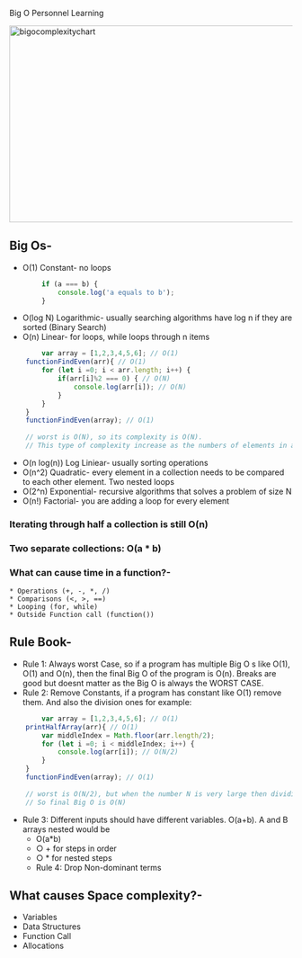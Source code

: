 
Big O Personnel Learning

<img width="600" height="350" alt="bigocomplexitychart" src="https://user-images.githubusercontent.com/27411868/114745216-163c2000-9d6c-11eb-884a-1c1e9071ef03.PNG">

## Big Os-
* O(1) Constant- no loops

```javascript
        if (a === b) {
        	console.log('a equals to b');
        }
```

* O(log N) Logarithmic- usually searching algorithms have log n if they are sorted (Binary Search)
* O(n) Linear- for loops, while loops through n items
 
```javascript
        var array = [1,2,3,4,5,6]; // O(1)
	functionFindEven(arr){ // O(1)
		for (let i =0; i < arr.length; i++) {
			if(arr[i]%2 === 0) { // O(N)
				console.log(arr[i]); // O(N)
			}
		}
	}
	functionFindEven(array); // O(1)
	
	// worst is O(N), so its complexity is O(N). 
	// This type of complexity increase as the numbers of elements in array increases, so it is LINEAR TIME.
```
* O(n log(n)) Log Liniear- usually sorting operations
* O(n^2) Quadratic- every element in a collection needs to be compared to each other element. Two nested loops
* O(2^n) Exponential- recursive algorithms that solves a problem of size N
* O(n!) Factorial- you are adding a loop for every element

### Iterating through half a collection is still O(n)
### Two separate collections: O(a * b)

### What can cause time in a function?-
    * Operations (+, -, *, /)
    * Comparisons (<, >, ==)
    * Looping (for, while)
    * Outside Function call (function())

## Rule Book-
* Rule 1: Always worst Case, so if a program has multiple Big O s like O(1), O(1) and O(n), then the final Big O of the program is O(n). Breaks are good but doesnt matter as the Big O is always the WORST CASE.
* Rule 2: Remove Constants, if a program has constant like O(1) remove them. And also the division ones for example:

```javascript
        var array = [1,2,3,4,5,6]; // O(1)
	printHalfArray(arr){ // O(1)
		var middleIndex = Math.floor(arr.length/2);
		for (let i =0; i < middleIndex; i++) {
			console.log(arr[i]); // O(N/2)
		}
	}
	functionFindEven(array); // O(1)
	
	// worst is O(N/2), but when the number N is very large then dividing by 2 doenst matter and in Big O we consider only large numbers of value N. 
	// So final Big O is O(N)
```
* Rule 3: Different inputs should have different variables. O(a+b). A and B arrays nested would be
  * O(a*b)
  * ○ + for steps in order
  * ○ * for nested steps
  * Rule 4: Drop Non-dominant terms

## What causes Space complexity?-
* Variables
* Data Structures
* Function Call
* Allocations


